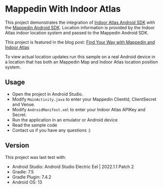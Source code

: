 # Mappedin With Indoor Atlas

This project demonstrates the integration of [Indoor Atlas Android SDK](https://www.indooratlas.com/get-started/) with the [Mappedin Android SDK](https://developer.mappedin.com/android-sdk/latest/getting-started). Location information is provided by the Indoor Atlas indoor location system and passed to the Mappedin Android SDK. 

This project is featured in the blog post: [Find Your Way with Mappedin and Indoor Atlas](https://www.mappedin.com/blog/developers/use-cases/find-your-way-with-mappedin-and-indoor-atlas/)

To view actual location updates run this sample on a real Android device in a location that has both an Mappedin Map and Indoor Atlas location position system.

## Usage
- Open the project in Android Studio.
- Modify `MainActivity.java` to enter your Mappedin ClientId, ClientSecret and Venue.
- Modify `AndroidManifest.xml` to enter your Indoor Atlas APIKey and Secret.
- Run the application in an emulator or Android device
- Read the sample code
- Contact us if you have any questions :)

## Version
This project was last test with:
- Android Studio: Android Studio Electric Eel | 2022.1.1 Patch 2
- Gradle: 7.5
- Gradle Plugin: 7.4.2
- Android OS: 13